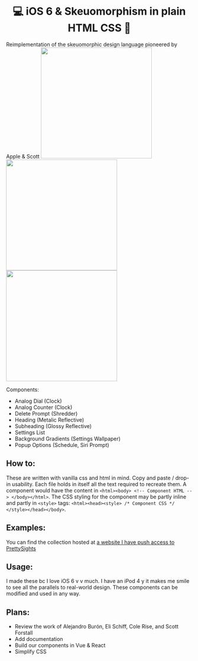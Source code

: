 <center><h1>💻 iOS 6 &amp; Skeuomorphism in plain HTML CSS 📱</h1></center>
Reimplementation of the skeuomorphic design language pioneered by Apple &amp; Scott  
  
<img width="300" src="https://github.com/P-Medicado/PS-iOS-6-CSS-Skeuomorphic/blob/master/img/View-Clock-y-Badge.png?raw=true">
<img width="300" src="https://github.com/P-Medicado/PS-iOS-6-CSS-Skeuomorphic/blob/master/img/View-Subheading.png?raw=true">
<img src="https://github.com/P-Medicado/PS-iOS-6-CSS-Skeuomorphic/blob/master/img/View-Counter.png?raw=true" width="300">
  
  Components:  
- Analog Dial (Clock)  
- Analog Counter (Clock)  
- Delete Prompt (Shredder)  
- Heading (Metalic Reflective)  
- Subheading (Glossy Reflective)  
- Settings List  
- Background Gradients (Settings Wallpaper)  
- Popup Options (Schedule, Siri Prompt)  
  
## How to:  
These are written with vanilla css and html in mind. Copy and paste / drop-in usability. Each file holds in itself all the text required to recreate them. A component would have the content in `<html><body> <!-- Component HTML --> </body></html>`. The CSS styling for the component may be partly inline and partly in `<style>` tags: `<html><head><style> /* Component CSS */ </style></head></body>`.  
  
## Examples:  
You can find the collection hosted at [a website I have push access to PrettySights](https://prettysights.com/vsads/css-lounge/)
  
## Usage:  
I made these bc I love iOS 6 v v much. I have an iPod 4 y it makes me smile to see all the parallels to real-world design. These components can be modified and used in any way.  
  
## Plans:  
- Review the work of Alejandro Burón, Eli Schiff, Cole Rise, and Scott Forstall  
- Add documentation  
- Build our components in Vue & React  
- Simplify CSS  
